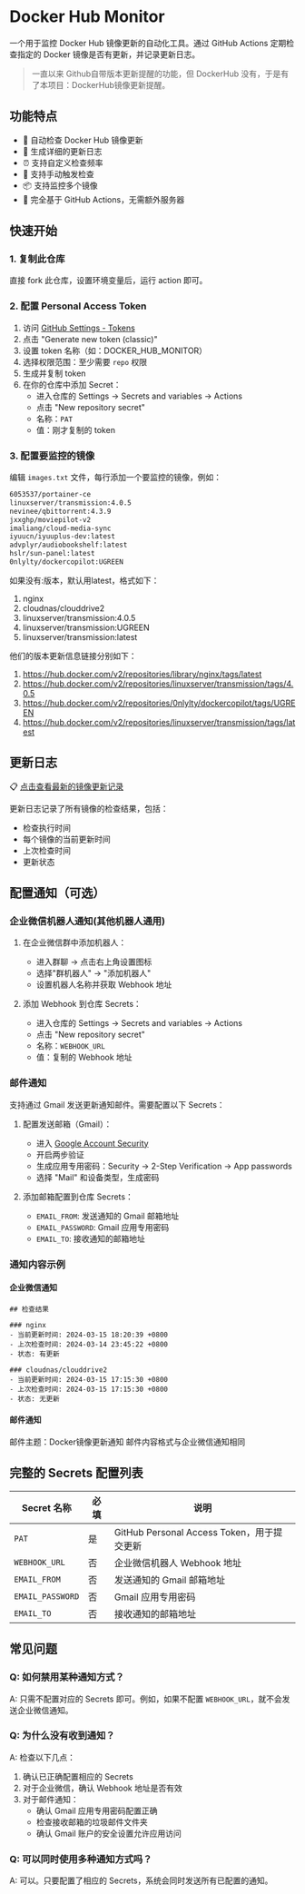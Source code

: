 # Docker Hub Monitor

一个用于监控 Docker Hub 镜像更新的自动化工具。通过 GitHub Actions 定期检查指定的 Docker 镜像是否有更新，并记录更新日志。

> 一直以来 Github自带版本更新提醒的功能，但 DockerHub 没有，于是有了本项目：DockerHub镜像更新提醒。

## 功能特点

- 🔄 自动检查 Docker Hub 镜像更新
- 📝 生成详细的更新日志
- ⏰ 支持自定义检查频率
- 🔌 支持手动触发检查
- 📦 支持监控多个镜像
- 🚀 完全基于 GitHub Actions，无需额外服务器

## 快速开始

### 1. 复制此仓库

直接 fork 此仓库，设置环境变量后，运行 action 即可。

### 2. 配置 Personal Access Token

1. 访问 [GitHub Settings - Tokens](https://github.com/settings/tokens)
2. 点击 "Generate new token (classic)"
3. 设置 token 名称（如：DOCKER_HUB_MONITOR）
4. 选择权限范围：至少需要 `repo` 权限
5. 生成并复制 token
6. 在你的仓库中添加 Secret：
   - 进入仓库的 Settings -> Secrets and variables -> Actions
   - 点击 "New repository secret"
   - 名称：`PAT`
   - 值：刚才复制的 token

### 3. 配置要监控的镜像

编辑 `images.txt` 文件，每行添加一个要监控的镜像，例如：

```txt
6053537/portainer-ce
linuxserver/transmission:4.0.5
nevinee/qbittorrent:4.3.9
jxxghp/moviepilot-v2
imaliang/cloud-media-sync
iyuucn/iyuuplus-dev:latest
advplyr/audiobookshelf:latest
hslr/sun-panel:latest
0nlylty/dockercopilot:UGREEN

```

如果没有:版本，默认用latest，格式如下：

1. nginx
2. cloudnas/clouddrive2
3. linuxserver/transmission:4.0.5
4. linuxserver/transmission:UGREEN
5. linuxserver/transmission:latest

他们的版本更新信息链接分别如下：

1. https://hub.docker.com/v2/repositories/library/nginx/tags/latest
2. https://hub.docker.com/v2/repositories/linuxserver/transmission/tags/4.0.5
3. https://hub.docker.com/v2/repositories/0nlylty/dockercopilot/tags/UGREEN
4. https://hub.docker.com/v2/repositories/linuxserver/transmission/tags/latest

## 更新日志

📋 [点击查看最新的镜像更新记录](logs/changelog.md)

更新日志记录了所有镜像的检查结果，包括：
- 检查执行时间
- 每个镜像的当前更新时间
- 上次检查时间
- 更新状态

## 配置通知（可选）

### 企业微信机器人通知(其他机器人通用)

1. 在企业微信群中添加机器人：
   - 进入群聊 -> 点击右上角设置图标
   - 选择"群机器人" -> "添加机器人"
   - 设置机器人名称并获取 Webhook 地址

2. 添加 Webhook 到仓库 Secrets：
   - 进入仓库的 Settings -> Secrets and variables -> Actions
   - 点击 "New repository secret"
   - 名称：`WEBHOOK_URL`
   - 值：复制的 Webhook 地址

### 邮件通知

支持通过 Gmail 发送更新通知邮件。需要配置以下 Secrets：

1. 配置发送邮箱（Gmail）：
   - 进入 [Google Account Security](https://myaccount.google.com/security)
   - 开启两步验证
   - 生成应用专用密码：Security -> 2-Step Verification -> App passwords
   - 选择 "Mail" 和设备类型，生成密码

2. 添加邮箱配置到仓库 Secrets：
   - `EMAIL_FROM`: 发送通知的 Gmail 邮箱地址
   - `EMAIL_PASSWORD`: Gmail 应用专用密码
   - `EMAIL_TO`: 接收通知的邮箱地址

### 通知内容示例

#### 企业微信通知

```text
## 检查结果

### nginx
- 当前更新时间: 2024-03-15 18:20:39 +0800
- 上次检查时间: 2024-03-14 23:45:22 +0800
- 状态: 有更新

### cloudnas/clouddrive2
- 当前更新时间: 2024-03-15 17:15:30 +0800
- 上次检查时间: 2024-03-15 17:15:30 +0800
- 状态: 无更新
```

#### 邮件通知

邮件主题：Docker镜像更新通知
邮件内容格式与企业微信通知相同

## 完整的 Secrets 配置列表

| Secret 名称      | 必填 | 说明                                       |
| ---------------- | ---- | ------------------------------------------ |
| `PAT`            | 是   | GitHub Personal Access Token，用于提交更新 |
| `WEBHOOK_URL`    | 否   | 企业微信机器人 Webhook 地址                |
| `EMAIL_FROM`     | 否   | 发送通知的 Gmail 邮箱地址                  |
| `EMAIL_PASSWORD` | 否   | Gmail 应用专用密码                         |
| `EMAIL_TO`       | 否   | 接收通知的邮箱地址                         |

## 常见问题

### Q: 如何禁用某种通知方式？
A: 只需不配置对应的 Secrets 即可。例如，如果不配置 `WEBHOOK_URL`，就不会发送企业微信通知。

### Q: 为什么没有收到通知？

A: 检查以下几点：
1. 确认已正确配置相应的 Secrets
2. 对于企业微信，确认 Webhook 地址是否有效
3. 对于邮件通知：
   - 确认 Gmail 应用专用密码配置正确
   - 检查接收邮箱的垃圾邮件文件夹
   - 确认 Gmail 账户的安全设置允许应用访问

### Q: 可以同时使用多种通知方式吗？

A: 可以。只要配置了相应的 Secrets，系统会同时发送所有已配置的通知。

